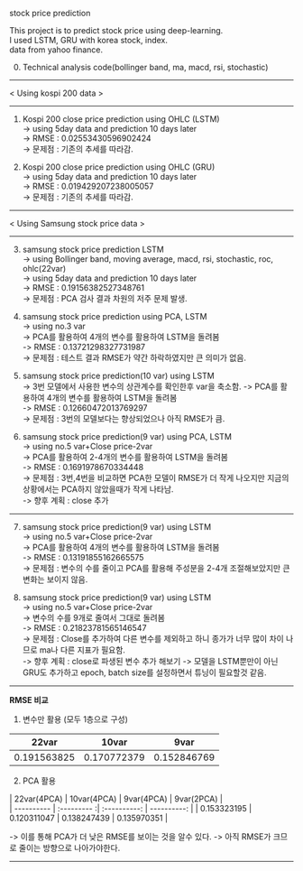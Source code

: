 stock price prediction  
  
This project is to predict stock price using deep-learning.  
I used LSTM, GRU with korea stock, index.  
data from yahoo finance.  


00. Technical analysis code(bollinger band, ma, macd, rsi, stochastic)     
  
  
  --------
  
  < Using kospi 200 data >  

  --------
  
1. Kospi 200 close price prediction using OHLC (LSTM)  
-> using 5day data and prediction 10 days later  
-> RMSE : 0.02553430596902424  
-> 문제점 : 기존의 추세를 따라감.   

2. Kospi 200 close price prediction using OHLC (GRU)  
-> using 5day data and prediction 10 days later  
-> RMSE : 0.019429207238005057  
-> 문제점 : 기존의 추세를 따라감.   
  
  
  ---------
   
  < Using Samsung stock price data >  
  
  ----------
  
  
3. samsung stock price prediction LSTM  
-> using Bollinger band, moving average, macd, rsi, stochastic, roc, ohlc(22var)  
-> using 5day data and prediction 10 days later  
-> RMSE : 0.19156382527348761  
-> 문제점 : PCA 검사 결과 차원의 저주 문제 발생.   
  
4. samsung stock price prediction using PCA, LSTM  
-> using no.3 var  
-> PCA를 활용하여 4개의 변수를 활용하여 LSTM을 돌려봄  
-> RMSE : 0.13721298327731987  
-> 문제점 : 테스트 결과 RMSE가 약간 하락하였지만 큰 의미가 없음.  

5. samsung stock price prediction(10 var) using LSTM  
-> 3번 모델에서 사용한 변수의 상관계수를 확인한후 var을 축소함. 
-> PCA를 활용하여 4개의 변수를 활용하여 LSTM을 돌려봄  
-> RMSE : 0.12660472013769297  
-> 문제점 : 3번의 모델보다는 향상되었으나 아직 RMSE가 큼.  

6. samsung stock price prediction(9 var) using PCA, LSTM   
-> using no.5 var+Close price-2var  
-> PCA를 활용하여 2-4개의 변수를 활용하여 LSTM을 돌려봄  
-> RMSE : 0.1691978670334448  
-> 문제점 : 3번,4번을 비교하면 PCA한 모델이 RMSE가 더 작게 나오지만 지금의 상황에서는 PCA하지 않았을때가 작게 나타남.   
-> 향후 계획 : close 추가

  ------------------------

7. samsung stock price prediction(9 var) using LSTM  
-> using no.5 var+Close price-2var  
-> PCA를 활용하여 4개의 변수를 활용하여 LSTM을 돌려봄  
-> RMSE : 0.13191855162665575  
-> 문제점 : 변수의 수를 줄이고 PCA를 활용해 주성분을 2-4개 조절해보았지만 큰 변화는 보이지 않음.

8. samsung stock price prediction(9 var) using LSTM  
-> using no.5 var+Close price-2var   
-> 변수의 수를 9개로 줄여서 그대로 돌려봄    
-> RMSE : 0.21823781565146547  
-> 문제점 : Close를 추가하여 다른 변수를 제외하고 하니 종가가 너무 많이 차이 나므로 ma나 다른 지표가 필요함.   
-> 향후 계획 : close로 파생된 변수 추가 해보기
-> 모델을 LSTM뿐만이 아닌 GRU도 추가하고 epoch, batch size를 설정하면서 튜닝이 필요할것 같음.

  ---------------------
  
  **RMSE 비교**

  1. 변수만 활용 (모두 1층으로 구성)

| 22var | 10var | 9var | 
| ---------- | :---------: | :----------: |
| 0.191563825 | 0.170772379 | 0.152846769 |

  2. PCA 활용

| 22var(4PCA) | 10var(4PCA) | 9var(4PCA) | 9var(2PCA) |  
| ---------- | :--------- :| :----------: | ----------: | 
| 0.153323195 | 0.120311047 | 0.138247439 | 0.135970351 |

-> 이를 통해 PCA가 더 낮은 RMSE를 보이는 것을 알수 있다.
-> 아직 RMSE가 크므로 줄이는 방향으로 나아가야한다.

  -----------------------
